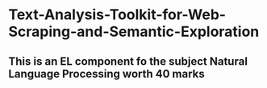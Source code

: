 # Text-Analysis-Toolkit-for-Web-Scraping-and-Semantic-Exploration

## This is an EL component fo the subject Natural Language Processing worth 40 marks